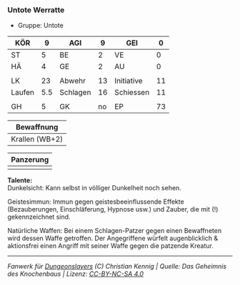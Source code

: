 ### Untote Werratte  
- Gruppe: Untote  

| KÖR | 9 | AGI | 9 | GEI | 0 |
| --- | --- | --- | --- | --- | --- |
| ST | 5 | BE | 2 | VE | 0 |
| HÄ | 4 | GE | 2 | AU | 0 |
|  |  |  |  |  |  |
| LK | 23 | Abwehr | 13 | Initiative | 11 |
| Laufen | 5.5 | Schlagen | 16 | Schiessen | 11 |
|  |  |  |  |  |  |
| GH | 5 | GK | no | EP | 73 |


| Bewaffnung |
| --- |
| Krallen (WB+2) |


| Panzerung |
| --- |
|  |


**Talente:**  
Dunkelsicht: Kann selbst in völliger Dunkelheit noch sehen.

Geistesimmun: Immun gegen geistesbeeinflussende Effekte (Bezauberungen, Einschläferung, Hypnose usw.) und Zauber, die mit (!) gekennzeichnet sind.

Natürliche Waffen: Bei einem Schlagen-Patzer gegen einen Bewaffneten wird dessen Waffe getroffen. Der Angegriffene würfelt augenblicklich & aktionsfrei einen Angriff mit seiner Waffe gegen die patzende Kreatur.





___
*Fanwerk für [Dungeonslayers](https://www.dungeonslayers.net/) (C) Christian Kennig | Quelle: Das Geheimnis des Knochenbaus | Lizenz: [CC-BY-NC-SA 4.0](https://creativecommons.org/licenses/by-nc-sa/4.0/deed.de)*